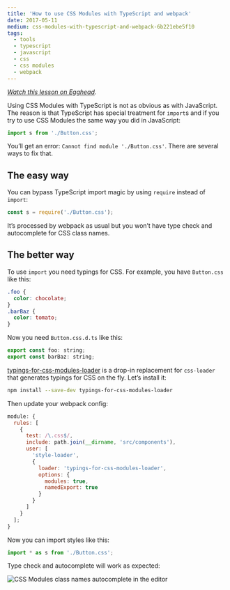 ```yaml
---
title: 'How to use CSS Modules with TypeScript and webpack'
date: 2017-05-11
medium: css-modules-with-typescript-and-webpack-6b221ebe5f10
tags:
  - tools
  - typescript
  - javascript
  - css
  - css modules
  - webpack
---
```


_[Watch this lesson on Egghead](https://egghead.io/lessons/webpack-import-css-modules-with-typescript-and-webpack)._

Using CSS Modules with TypeScript is not as obvious as with JavaScript. The reason is that TypeScript has special treatment for `import`s and if you try to use CSS Modules the same way you did in JavaScript:

```js
import s from './Button.css';
```

You’ll get an error: `Cannot find module './Button.css'`. There are several ways to fix that.

## The easy way

You can bypass TypeScript import magic by using `require` instead of `import`:

```js
const s = require('./Button.css');
```

It’s processed by webpack as usual but you won’t have type check and autocomplete for CSS class names.

## The better way

To use `import` you need typings for CSS. For example, you have `Button.css` like this:

```css
.foo {
  color: chocolate;
}
.barBaz {
  color: tomato;
}
```

Now you need `Button.css.d.ts` like this:

```js
export const foo: string;
export const barBaz: string;
```

[typings-for-css-modules-loader](https://github.com/Jimdo/typings-for-css-modules-loader) is a drop-in replacement for `css-loader` that generates typings for CSS on the fly. Let’s install it:

```bash
npm install --save-dev typings-for-css-modules-loader
```

Then update your webpack config:

```js
module: {
  rules: [
    {
      test: /\.css$/,
      include: path.join(__dirname, 'src/components'),
      user: [
        'style-loader',
        {
          loader: 'typings-for-css-modules-loader',
          options: {
            modules: true,
            namedExport: true
          }
        }
      ]
    }
  ];
}
```

Now you can import styles like this:

```js
import * as s from './Button.css';
```

Type check and autocomplete will work as expected:

![CSS Modules class names autocomplete in the editor](/images/typescript-css-modules.png)
